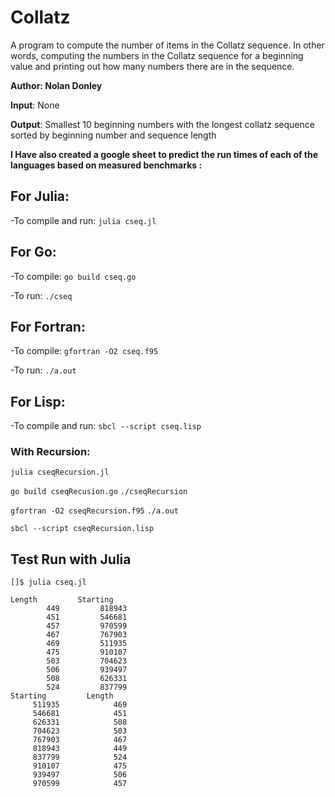 # Collatz

A program to compute the number of items in the Collatz sequence. In other words, computing the numbers in the Collatz sequence for a beginning value and printing out how many numbers there are in the sequence.

**Author: Nolan Donley**

**Input**: None

**Output**: Smallest 10 beginning numbers with the longest collatz sequence sorted by beginning number and sequence length

**I Have also created a google sheet to predict the run times of each of the languages based on measured benchmarks :**
    [](https://docs.google.com/spreadsheets/d/1dmGPrR5AuiAofIk__sk0Y6Mv47BZh00KSYefydLqtDY/edit?usp=sharing)


## For Julia:
-To compile and run:
`julia cseq.jl`

## For Go:
-To compile:
`go build cseq.go`

-To run:
`./cseq`

## For Fortran:
-To compile:
`gfortran -O2 cseq.f95`

-To run:
`./a.out`

## For Lisp:
-To compile and run:
`sbcl --script cseq.lisp` 

### With Recursion:
`julia cseqRecursion.jl`

`go build cseqRecusion.go` `./cseqRecursion`

`gfortran -O2 cseqRecursion.f95` `./a.out`

`sbcl --script cseqRecursion.lisp`

## Test Run with Julia
`[]$ julia cseq.jl`

    Length         Starting
            449         818943
            451         546681
            457         970599
            467         767903
            469         511935
            475         910107
            503         704623
            506         939497
            508         626331
            524         837799
    Starting         Length
         511935            469
         546681            451
         626331            508
         704623            503
         767903            467
         818943            449
         837799            524
         910107            475
         939497            506
         970599            457
